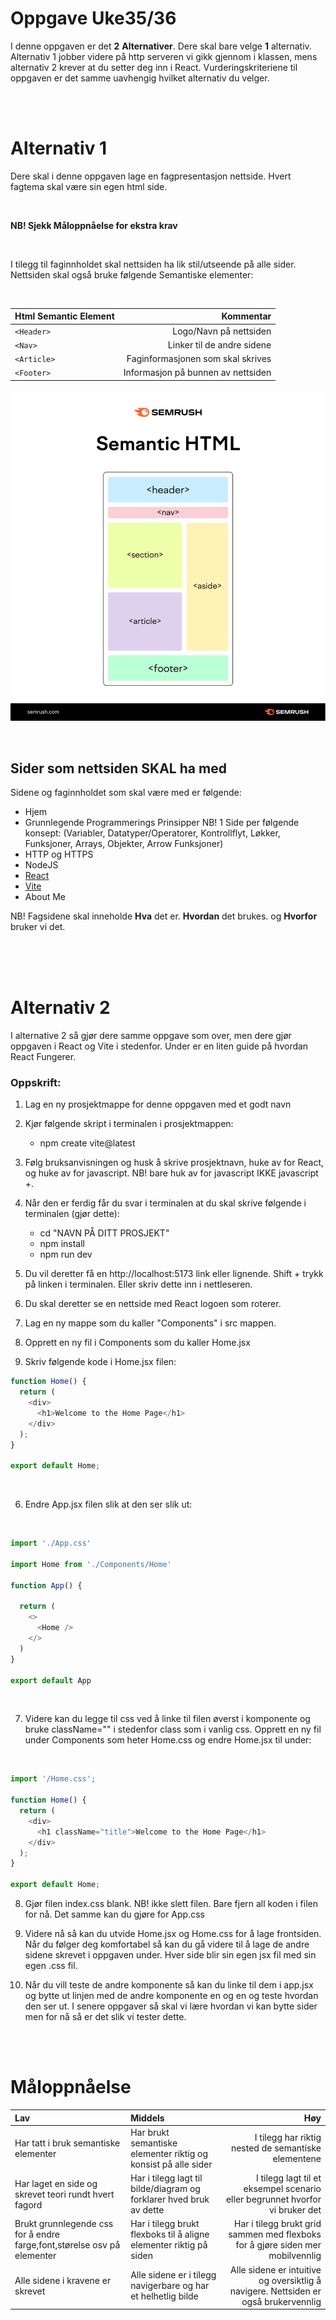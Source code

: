 
# Oppgave Uke35/36

I denne oppgaven er det **2** **Alternativer**. Dere skal bare velge **1** alternativ. Alternativ 1 jobber videre på http serveren vi gikk gjennom i klassen, mens alternativ 2 krever at du setter deg inn i React. Vurderingskriteriene til oppgaven er det samme uavhengig hvilket alternativ du velger.

<br>
<br>

# Alternativ 1

Dere skal i denne oppgaven lage en fagpresentasjon nettside.
Hvert fagtema skal være sin egen html side.

<br>

**NB! Sjekk Måloppnåelse for ekstra krav**

<br>


I tilegg til faginnholdet skal nettsiden ha lik stil/utseende på alle sider.
Nettsiden skal også bruke følgende Semantiske elementer:

<br>

|Html Semantic Element|Kommentar|
|:--------------------|--------:|
|`<Header>`|Logo/Navn på nettsiden|
|`<Nav>`|Linker til de andre sidene|
|`<Article>`|Faginformasjonen som skal skrives|
|`<Footer>`|Informasjon på bunnen av nettsiden|


![alt text](image.png)

<br>

## Sider som nettsiden **SKAL** ha med

Sidene og faginnholdet som skal være med er følgende:
- Hjem
- Grunnlegende Programmerings Prinsipper NB! 1 Side per følgende konsept: (Variabler, Datatyper/Operatorer, Kontrollflyt, Løkker, Funksjoner, Arrays, Objekter, Arrow Funksjoner)
- HTTP og HTTPS
- NodeJS
- [React](https://react.dev/learn)
- [Vite](https://vite.dev/guide)
- About Me

NB! Fagsidene skal inneholde **Hva** det er. **Hvordan** det brukes. og **Hvorfor** bruker vi det.


<br>
<br>
<br>

# Alternativ 2

I alternative 2 så gjør dere samme oppgave som over, men dere gjør oppgaven i React og Vite i stedenfor. Under er en liten guide på hvordan React Fungerer.


### Oppskrift:
1. Lag en ny prosjektmappe for denne oppgaven med et godt navn

2. Kjør følgende skript i terminalen i prosjektmappen:
    - npm create vite@latest

3. Følg bruksanvisningen og husk å skrive prosjektnavn, huke av for React, og huke av for javascript. NB! bare huk av for javascript IKKE javascript +.

4. Når den er ferdig får du svar i terminalen at du skal skrive følgende i terminalen (gjør dette):
    - cd "NAVN PÅ DITT PROSJEKT"
    - npm install
    - npm run dev

5. Du vil deretter få en http://localhost:5173 link eller lignende. Shift + trykk på linken i terminalen. Eller skriv dette inn i nettleseren.

6. Du skal deretter se en nettside med React logoen som roterer.

4. Lag en ny mappe som du kaller "Components" i src mappen.

5. Opprett en ny fil i Components som du kaller Home.jsx

6. Skriv følgende kode i Home.jsx filen:


```javascript
function Home() {
  return (
    <div>
      <h1>Welcome to the Home Page</h1>
    </div>
  );
}

export default Home;
```
<br>

6. Endre App.jsx filen slik at den ser slik ut:

<br>

```javascript
import './App.css'

import Home from './Components/Home'

function App() {

  return (
    <>
      <Home />
    </>
  )
}

export default App
```
<br>

7. Videre kan du legge til css ved å linke til filen øverst i komponente og bruke className="" i stedenfor class som i vanlig css. Opprett en ny fil under Components som heter Home.css og endre Home.jsx til under:

<br>

```javascript
import '/Home.css';

function Home() {
  return (
    <div>
      <h1 className="title">Welcome to the Home Page</h1>
    </div>
  );
}

export default Home;
```

8. Gjør filen index.css blank. NB! ikke slett filen. Bare fjern all koden i filen for nå. Det samme kan du gjøre for App.css

9. Videre nå så kan du utvide Home.jsx og Home.css for å lage frontsiden. Når du følger deg komfortabel så kan du gå videre til å lage de andre sidene skrevet i oppgaven under. Hver side blir sin egen jsx fil med sin egen .css fil.

10. Når du vill teste de andre komponente så kan du linke til dem i app.jsx og bytte ut <Home /> linjen med de andre komponente en og en og teste hvordan den ser ut. I senere oppgaver så skal vi lære hvordan vi kan bytte sider men for nå så er det slik vi tester dette.

<br>
<br>

# Måloppnåelse


|Lav|Middels|Høy|
|:--|:------|--:|
|Har tatt i bruk semantiske elementer|Har brukt semantiske elementer riktig og konsist på alle sider|I tilegg har riktig nested de semantiske elementene|
|Har laget en side og skrevet teori rundt hvert fagord|Har i tilegg lagt til bilde/diagram og forklarer hved bruk av dette| I tilegg lagt til et eksempel scenario eller begrunnet hvorfor vi bruker det|
|Brukt grunnlegende css for å endre farge,font,størelse osv på elementer|Har i tilegg brukt flexboks til å aligne elementer riktig på siden| Har i tilegg brukt grid sammen med flexboks for å gjøre siden mer mobilvennlig|
|Alle sidene i kravene er skrevet|Alle sidene er i tilegg navigerbare og har et helhetlig bilde | Alle sidene er intuitive og oversiktlig å navigere. Nettsiden er også brukervennlig |


